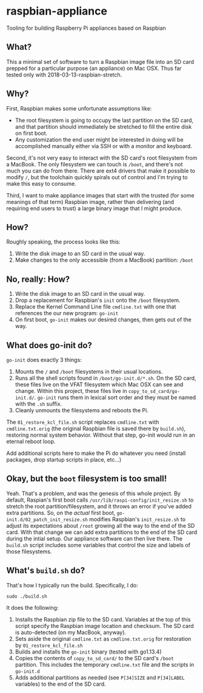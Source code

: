# raspbian-appliance
Tooling for building Raspberry Pi appliances based on Raspbian

## What?
This a minimal set of software to turn a Raspbian image file into an SD card prepped for a particular purpose (an appliance) on Mac OSX. Thus far tested only with 2018-03-13-raspbian-stretch.

## Why?
First, Raspbian makes some unfortunate assumptions like:
- The root filesystem is going to occupy the last partition on the SD card, and that partition should immediately be stretched to fill the entire disk on first boot.
- Any customization the end user might be interested in doing will be accomplished manually either via SSH or with a monitor and keyboard.

Second, it's not very easy to interact with the SD card's root filesystem from a MacBook. The only filesystem we can touch is `/boot`, and there's not much you can do from there. There are ext4 drivers that make it possible to modify `/`, but the toolchain quickly spirals out of control and I'm trying to make this easy to consume.

Third, I want to make appliance images that start with the trusted (for some meanings of that term) Raspbian image, rather than delivering (and requiring end users to trust) a large binary image that I might produce.

## How?
Roughly speaking, the process looks like this:
1) Write the disk image to an SD card in the usual way.
2) Make changes to the only accessible (from a MacBook) partition: `/boot`

## No, really: How?
1) Write the disk image to an SD card in the usual way.
2) Drop a replacement for Raspbian's `init` onto the `/boot` filesystem.
3) Replace the Kernel Command Line file `cmdline.txt` with one that references the our new program: `go-init`
4) On first boot, `go-init` makes our desired changes, then gets out of the way.

## What does go-init do?
`go-init` does exactly 3 things:
1) Mounts the `/` and `/boot` filesystems in their usual locations.
2) Runs all the shell scripts found in `/boot/go-init.d/*.sh`. On the SD card, these files live on the VFAT filesystem which Mac OSX can see and change. Within this project, these files live in `copy_to_sd_card/go-init.d/`. `go-init` runs them in lexical sort order and they must be named with the `.sh` suffix.
3) Cleanly unmounts the filesystems and reboots the Pi.

The `01_restore_kcl_file.sh` script replaces `cmdline.txt` with `cmdline.txt.orig` (the original Raspbian file is saved there by `build.sh`), restoring normal system behavior. Without that step, go-init would run in an eternal reboot loop.

Add additional scripts here to make the Pi do whatever you need (install packages, drop startup scripts in place, etc...)

## Okay, but the `boot` filesystem is too small!
Yeah. That's a problem, and was the genesis of this whole project. By default, Raspian's first boot calls `/usr/lib/raspi-config/init_resize.sh` to stretch the root partition/filesystem, and it throws an error if you've added extra partitions. So, on the *actual* first boot, `go-init.d/02_patch_init_resize.sh` modifies Raspbian's `init_resize.sh` to adjust its expectations about `/root` growing all the way to the end of the SD card. With that change we can add extra partitions to the end of the SD card during the intial setup. Our appliance software can then live there. The `build.sh` script includes some variables that control the size and labels of those filesystems.

## What's `build.sh` do?
That's how I typically run the build. Specifically, I do:

    sudo ./build.sh
    
It does the following:
1) Installs the Raspbian zip file to the SD card. Variables at the top of this script specify the Raspbian image location and checksum. The SD card is auto-detected (on my MacBook, anyway).
2) Sets aside the original `cmdline.txt` as `cmdline.txt.orig`  for restoration by `01_restore_kcl_file.sh`
3) Builds and installs the `go-init` binary (tested with go1.13.4)
4) Copies the contents of `copy_to_sd_card/` to the SD card's `/boot` partition. This includes the temporary `cmdline.txt` file and the scripts in `go-init.d`
5) Adds additional partitions as needed (see `P[34]SIZE` and `P[34]LABEL` variables) to the end of the SD card.

